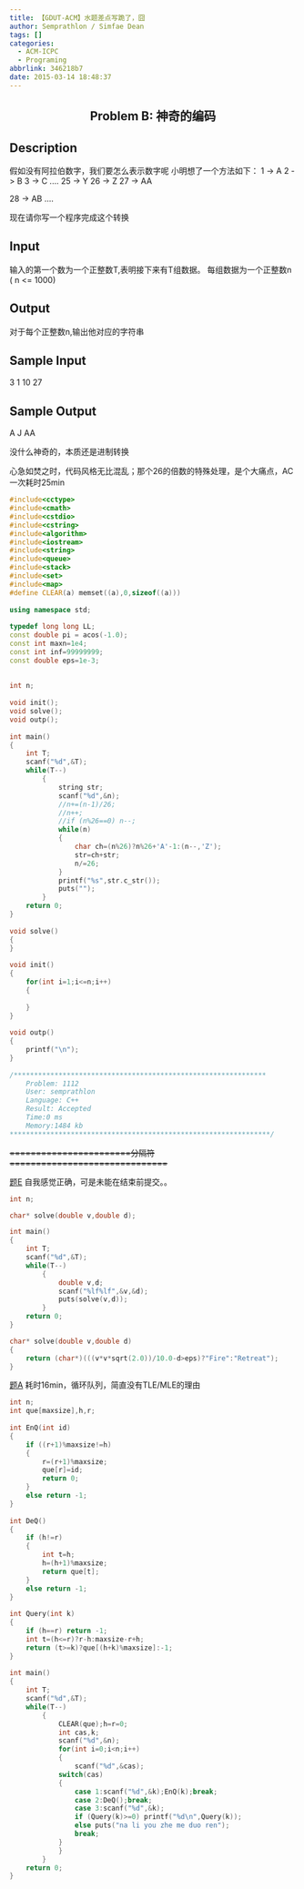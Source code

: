 ```yaml
---
title: 【GDUT-ACM】水题差点写跪了，囧
author: Semprathlon / Simfae Dean
tags: []
categories:
  - ACM-ICPC
  - Programing
abbrlink: 346218b7
date: 2015-03-14 18:48:37
---
```

<center>
<h2>Problem B: 神奇的编码</h2>
</center>
<h2>Description</h2>
<div class="content">

假如没有阿拉伯数字，我们要怎么表示数字呢
小明想了一个方法如下：
1 -> A
2 -> B
3 -> C
....
25 -> Y
26 -> Z
27 -> AA

28 -> AB
....

现在请你写一个程序完成这个转换

</div>
<h2>Input</h2>
<div class="content">

输入的第一个数为一个正整数T,表明接下来有T组数据。
每组数据为一个正整数n ( n <= 1000)

</div>
<h2>Output</h2>
<div class="content">

对于每个正整数n,输出他对应的字符串

</div>
<h2>Sample Input</h2>
<div class="content"><span class="sampledata">3 
1 
10 
27
</span></div>
<h2>Sample Output</h2>
<div class="content"><span class="sampledata">A 
J 
AA
</span></div>

没什么神奇的，本质还是进制转换

心急如焚之时，代码风格无比混乱；那个26的倍数的特殊处理，是个大痛点，AC一次耗时25min
```cpp
#include<cctype>
#include<cmath>
#include<cstdio>
#include<cstring>
#include<algorithm>
#include<iostream>
#include<string>
#include<queue>
#include<stack>
#include<set>
#include<map>
#define CLEAR(a) memset((a),0,sizeof((a)))
 
using namespace std;
 
typedef long long LL;
const double pi = acos(-1.0);
const int maxn=1e4;
const int inf=99999999;
const double eps=1e-3;
 
 
int n;
 
void init();
void solve();
void outp();
 
int main()
{
    int T;
    scanf("%d",&T);
    while(T--)
        {
            string str;
            scanf("%d",&n);
            //n+=(n-1)/26;
            //n++;
            //if (n%26==0) n--;
            while(n)
            {
                char ch=(n%26)?n%26+'A'-1:(n--,'Z');
                str=ch+str;
                n/=26;
            }
            printf("%s",str.c_str());
            puts("");
        }
    return 0;
}
 
void solve()
{
}
 
void init()
{
    for(int i=1;i<=n;i++)
    {
 
    }
}
 
void outp()
{
    printf("\n");
}
 
/**************************************************************
    Problem: 1112
    User: semprathlon
    Language: C++
    Result: Accepted
    Time:0 ms
    Memory:1484 kb
****************************************************************/
```

<del datetime="2015-03-14T10:35:33+00:00">=======================分隔符==============================</del>

<a href="http://4.gdutcode.sinaapp.com/problem.php?cid=1019&pid=4">题E</a>
自我感觉正确，可是未能在结束前提交。。
```cpp
int n;

char* solve(double v,double d);

int main()
{
    int T;
    scanf("%d",&T);
    while(T--)
        {
            double v,d;
            scanf("%lf%lf",&v,&d);
            puts(solve(v,d));
        }
    return 0;
}

char* solve(double v,double d)
{
    return (char*)(((v*v*sqrt(2.0))/10.0-d>eps)?"Fire":"Retreat");
}
```

<a href="http://4.gdutcode.sinaapp.com/problem.php?cid=1019&pid=0">题A</a>
耗时16min，循环队列，简直没有TLE/MLE的理由
```cpp
int n;
int que[maxsize],h,r;
 
int EnQ(int id)
{
    if ((r+1)%maxsize!=h)
    {
        r=(r+1)%maxsize;
        que[r]=id;
        return 0;
    }
    else return -1;
}
 
int DeQ()
{
    if (h!=r)
    {
        int t=h;
        h=(h+1)%maxsize;
        return que[t];
    }
    else return -1;
}
 
int Query(int k)
{
    if (h==r) return -1;
    int t=(h<=r)?r-h:maxsize-r+h;
    return (t>=k)?que[(h+k)%maxsize]:-1;
}
 
int main()
{
    int T;
    scanf("%d",&T);
    while(T--)
        {
            CLEAR(que);h=r=0;
            int cas,k;
            scanf("%d",&n);
            for(int i=0;i<n;i++)
            {
                scanf("%d",&cas);
            switch(cas)
            {
                case 1:scanf("%d",&k);EnQ(k);break;
                case 2:DeQ();break;
                case 3:scanf("%d",&k);
                if (Query(k)>=0) printf("%d\n",Query(k));
                else puts("na li you zhe me duo ren");
                break;
            }
            }
        }
    return 0;
}
```